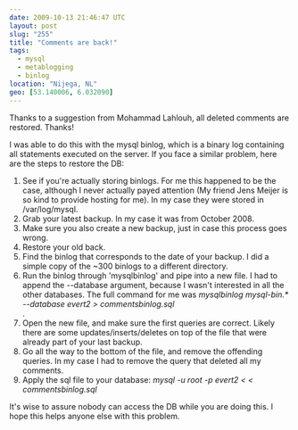 ```yaml
---
date: 2009-10-13 21:46:47 UTC
layout: post
slug: "255"
title: "Comments are back!"
tags:
  - mysql
  - metablogging
  - binlog
location: "Nijega, NL"
geo: [53.140006, 6.032090]
---
```

<p>Thanks to a suggestion from Mohammad Lahlouh, all deleted comments are restored. Thanks!</p>

<p>I was able to do this with the mysql binlog, which is a binary log containing all statements executed on the server. If you face a similar problem, here are the steps to restore the DB:</p>

<ol>
  <li>See if you're actually storing binlogs. For me this happened to be the case, although I never actually payed attention (My friend Jens Meijer is so kind to provide hosting for me). In my case they were stored in /var/log/mysql.</li>
  <li>Grab your latest backup. In my case it was from October 2008.</li>
  <li>Make sure you also create a new backup, just in case this process goes wrong.</li>
  <li>Restore your old back.</li>
  <li>Find the binlog that corresponds to the date of your backup. I did a simple copy of the ~300 binlogs to a different directory.</li>
  <li>Run the binlog through 'mysqlbinlog' and pipe into a new file. I had to append the --database argument, because I wasn't interested in all the other databases. The full command for me was <i>mysqlbinlog mysql-bin.* --database evert2 > commentsbinlog.sql</i></li>.
  <li>Open the new file, and make sure the first queries are correct. Likely there are some updates/inserts/deletes on top of the file that were already part of your last backup.</li>
  <li>Go all the way to the bottom of the file, and remove the offending queries. In my case I had to remove the query that deleted all my comments.</li>
  <li>Apply the sql file to your database: <i>mysql -u root -p evert2 < < commentsbinlog.sql</i></li>
</ol>

<p>It's wise to assure nobody can access the DB while you are doing this. I hope this helps anyone else with this problem.</p>
